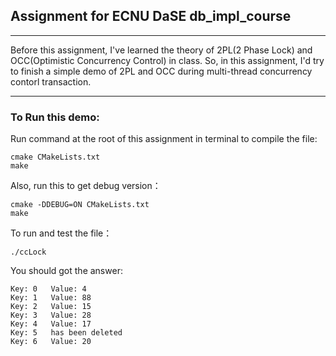 ## Assignment for ECNU DaSE db_impl_course

***

Before this assignment, I've learned the theory of 2PL(2 Phase Lock) and OCC(Optimistic Concurrency Control) in class. So, in this assignment, I'd try to finish a simple demo of 2PL and OCC during multi-thread concurrency contorl transaction.

***
### To Run this demo:
Run command at the root of this assignment in terminal to compile the file:
```shell
cmake CMakeLists.txt
make
```
Also, run this to get debug version：
```shell
cmake -DDEBUG=ON CMakeLists.txt
make
```

To run and test the file：
```shell
./ccLock
```

You should got the answer:
```shell
Key: 0   Value: 4
Key: 1   Value: 88
Key: 2   Value: 15
Key: 3   Value: 28
Key: 4   Value: 17
Key: 5   has been deleted 
Key: 6   Value: 20
```